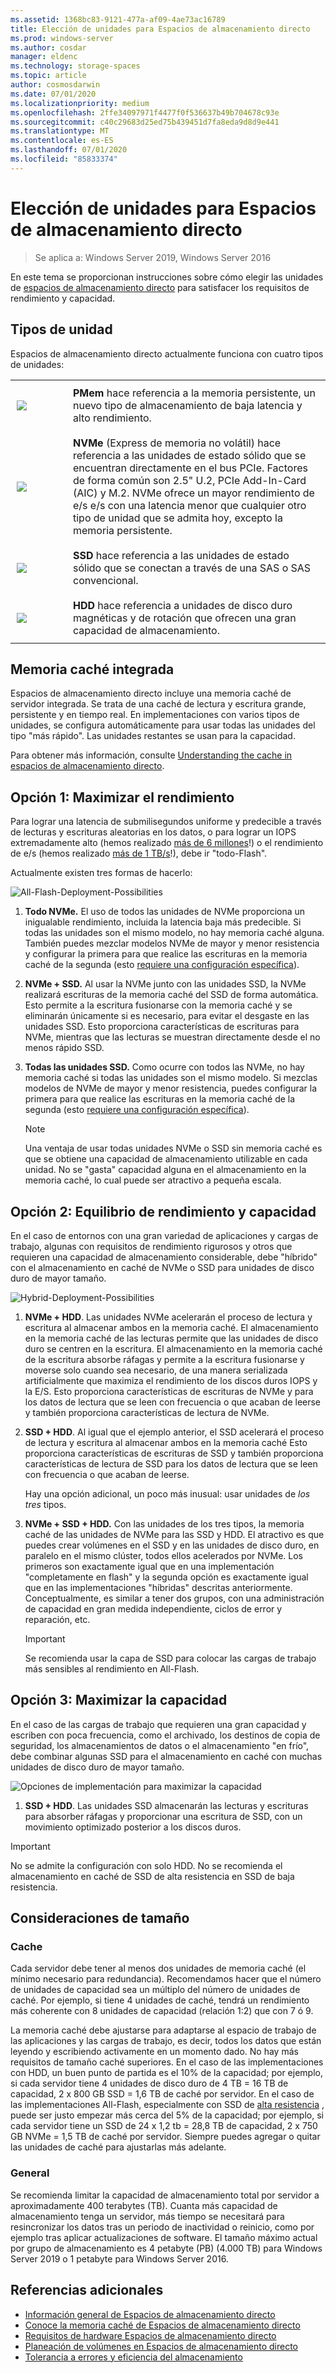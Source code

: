 ```yaml
---
ms.assetid: 1368bc83-9121-477a-af09-4ae73ac16789
title: Elección de unidades para Espacios de almacenamiento directo
ms.prod: windows-server
ms.author: cosdar
manager: eldenc
ms.technology: storage-spaces
ms.topic: article
author: cosmosdarwin
ms.date: 07/01/2020
ms.localizationpriority: medium
ms.openlocfilehash: 2ffe34097971f4477f0f536637b49b704678c93e
ms.sourcegitcommit: c40c29683d25ed75b439451d7fa8eda9d8d9e441
ms.translationtype: MT
ms.contentlocale: es-ES
ms.lasthandoff: 07/01/2020
ms.locfileid: "85833374"
---
```

# <a name="choosing-drives-for-storage-spaces-direct"></a>Elección de unidades para Espacios de almacenamiento directo

>Se aplica a: Windows Server 2019, Windows Server 2016

En este tema se proporcionan instrucciones sobre cómo elegir las unidades de [espacios de almacenamiento directo](storage-spaces-direct-overview.md) para satisfacer los requisitos de rendimiento y capacidad.

## <a name="drive-types"></a>Tipos de unidad

Espacios de almacenamiento directo actualmente funciona con cuatro tipos de unidades:

<table>
    <tr style="border: 0;">
        <td style="padding: 10px; border: 0; width:70px">
            <img src="media/understand-the-cache/pmem-100px.png">
        </td>
        <td style="padding: 10px; border: 0;" valign="middle">
            <b>PMem</b> hace referencia a la memoria persistente, un nuevo tipo de almacenamiento de baja latencia y alto rendimiento.
        </td>
    </tr>
    <tr style="border: 0;">
        <td style="padding: 10px; border: 0; width:70px">
            <img src="media/understand-the-cache/NVMe-100px.png">
        </td>
        <td style="padding: 10px; border: 0;" valign="middle">
            <b>NVMe</b> (Express de memoria no volátil) hace referencia a las unidades de estado sólido que se encuentran directamente en el bus PCIe. Factores de forma común son 2.5" U.2, PCIe Add-In-Card (AIC) y M.2. NVMe ofrece un mayor rendimiento de e/s e/s con una latencia menor que cualquier otro tipo de unidad que se admita hoy, excepto la memoria persistente.
        </td>
    </tr>
    <tr style="border: 0;">
        <td style="padding: 10px; border: 0; width:70px" >
            <img src="media/understand-the-cache/SSD-100px.png">
        </td>
        <td style="padding: 10px; border: 0;" valign="middle">
            <b>SSD</b> hace referencia a las unidades de estado sólido que se conectan a través de una SAS o SAS convencional.
        </td>
    </tr>
    <tr style="border: 0;">
        <td style="padding: 10px; border: 0; width:70px">
            <img src="media/understand-the-cache/HDD-100px.png">
        </td>
        <td style="padding: 10px; border: 0;" valign="middle">
            <b>HDD</b> hace referencia a unidades de disco duro magnéticas y de rotación que ofrecen una gran capacidad de almacenamiento.
        </td>
    </tr>
</table>

## <a name="built-in-cache"></a>Memoria caché integrada

Espacios de almacenamiento directo incluye una memoria caché de servidor integrada. Se trata de una caché de lectura y escritura grande, persistente y en tiempo real. En implementaciones con varios tipos de unidades, se configura automáticamente para usar todas las unidades del tipo "más rápido". Las unidades restantes se usan para la capacidad.

Para obtener más información, consulte [Understanding the cache in espacios de almacenamiento directo](understand-the-cache.md).

## <a name="option-1--maximizing-performance"></a>Opción 1: Maximizar el rendimiento

Para lograr una latencia de submilisegundos uniforme y predecible a través de lecturas y escrituras aleatorias en los datos, o para lograr un IOPS extremadamente alto (hemos realizado [más de 6 millones](https://www.youtube.com/watch?v=0LviCzsudGY&t=28m)!) o el rendimiento de e/s (hemos realizado [más de 1 TB/s](https://www.youtube.com/watch?v=-LK2ViRGbWs&t=16m50s)!), debe ir "todo-Flash".

Actualmente existen tres formas de hacerlo:

![All-Flash-Deployment-Possibilities](media/choosing-drives-and-resiliency-types/All-Flash-Deployment-Possibilities.png)

1. **Todo NVMe.** El uso de todos las unidades de NVMe proporciona un inigualable rendimiento, incluida la latencia baja más predecible. Si todas las unidades son el mismo modelo, no hay memoria caché alguna. También puedes mezclar modelos NVMe de mayor y menor resistencia y configurar la primera para que realice las escrituras en la memoria caché de la segunda (esto [requiere una configuración específica](understand-the-cache.md#manual-configuration)).

2. **NVMe + SSD.** Al usar la NVMe junto con las unidades SSD, la NVMe realizará escrituras de la memoria caché del SSD de forma automática. Esto permite a la escritura fusionarse con la memoria caché y se eliminarán únicamente si es necesario, para evitar el desgaste en las unidades SSD. Esto proporciona características de escrituras para NVMe, mientras que las lecturas se muestran directamente desde el no menos rápido SSD.

3. **Todas las unidades SSD.** Como ocurre con todos las NVMe, no hay memoria caché si todas las unidades son el mismo modelo. Si mezclas modelos de NVMe de mayor y menor resistencia, puedes configurar la primera para que realice las escrituras en la memoria caché de la segunda (esto [requiere una configuración específica](understand-the-cache.md#manual-configuration)).

   >[!NOTE]
   > Una ventaja de usar todas unidades NVMe o SSD sin memoria caché es que se obtiene una capacidad de almacenamiento utilizable en cada unidad. No se "gasta" capacidad alguna en el almacenamiento en la memoria caché, lo cual puede ser atractivo a pequeña escala.

## <a name="option-2--balancing-performance-and-capacity"></a>Opción 2: Equilibrio de rendimiento y capacidad

En el caso de entornos con una gran variedad de aplicaciones y cargas de trabajo, algunas con requisitos de rendimiento rigurosos y otros que requieren una capacidad de almacenamiento considerable, debe "híbrido" con el almacenamiento en caché de NVMe o SSD para unidades de disco duro de mayor tamaño.

![Hybrid-Deployment-Possibilities](media/choosing-drives-and-resiliency-types/Hybrid-Deployment-Possibilities.png)

1. **NVMe + HDD**. Las unidades NVMe acelerarán el proceso de lectura y escritura al almacenar ambos en la memoria caché. El almacenamiento en la memoria caché de las lecturas permite que las unidades de disco duro se centren en la escritura. El almacenamiento en la memoria caché de la escritura absorbe ráfagas y permite a la escritura fusionarse y moverse solo cuando sea necesario, de una manera serializada artificialmente que maximiza el rendimiento de los discos duros IOPS y la E/S. Esto proporciona características de escrituras de NVMe y para los datos de lectura que se leen con frecuencia o que acaban de leerse y también proporciona características de lectura de NVMe.

2. **SSD + HDD**. Al igual que el ejemplo anterior, el SSD acelerará el proceso de lectura y escritura al almacenar ambos en la memoria caché Esto proporciona características de escrituras de SSD y también proporciona características de lectura de SSD para los datos de lectura que se leen con frecuencia o que acaban de leerse.

    Hay una opción adicional, un poco más inusual: usar unidades de *los tres* tipos.

3. **NVMe + SSD + HDD.** Con las unidades de los tres tipos, la memoria caché de las unidades de NVMe para las SSD y HDD. El atractivo es que puedes crear volúmenes en el SSD y en las unidades de disco duro, en paralelo en el mismo clúster, todos ellos acelerados por NVMe. Los primeros son exactamente igual que en una implementación "completamente en flash" y la segunda opción es exactamente igual que en las implementaciones "híbridas" descritas anteriormente. Conceptualmente, es similar a tener dos grupos, con una administración de capacidad en gran medida independiente, ciclos de error y reparación, etc.

   >[!IMPORTANT]
   > Se recomienda usar la capa de SSD para colocar las cargas de trabajo más sensibles al rendimiento en All-Flash.

## <a name="option-3--maximizing-capacity"></a>Opción 3: Maximizar la capacidad

En el caso de las cargas de trabajo que requieren una gran capacidad y escriben con poca frecuencia, como el archivado, los destinos de copia de seguridad, los almacenamientos de datos o el almacenamiento "en frío", debe combinar algunas SSD para el almacenamiento en caché con muchas unidades de disco duro de mayor tamaño.

![Opciones de implementación para maximizar la capacidad](media/choosing-drives-and-resiliency-types/maximizing-capacity.png)

1. **SSD + HDD**. Las unidades SSD almacenarán las lecturas y escrituras para absorber ráfagas y proporcionar una escritura de SSD, con un movimiento optimizado posterior a los discos duros.

>[!IMPORTANT]
>No se admite la configuración con solo HDD. No se recomienda el almacenamiento en caché de SSD de alta resistencia en SSD de baja resistencia.

## <a name="sizing-considerations"></a>Consideraciones de tamaño

### <a name="cache"></a>Cache

Cada servidor debe tener al menos dos unidades de memoria caché (el mínimo necesario para redundancia). Recomendamos hacer que el número de unidades de capacidad sea un múltiplo del número de unidades de caché. Por ejemplo, si tiene 4 unidades de caché, tendrá un rendimiento más coherente con 8 unidades de capacidad (relación 1:2) que con 7 ó 9.

La memoria caché debe ajustarse para adaptarse al espacio de trabajo de las aplicaciones y las cargas de trabajo, es decir, todos los datos que están leyendo y escribiendo activamente en un momento dado. No hay más requisitos de tamaño caché superiores. En el caso de las implementaciones con HDD, un buen punto de partida es el 10% de la capacidad; por ejemplo, si cada servidor tiene 4 unidades de disco duro de 4 TB = 16 TB de capacidad, 2 x 800 GB SSD = 1,6 TB de caché por servidor. En el caso de las implementaciones All-Flash, especialmente con SSD de [alta resistencia](https://blogs.technet.microsoft.com/filecab/2017/08/11/understanding-dwpd-tbw/) , puede ser justo empezar más cerca del 5% de la capacidad; por ejemplo, si cada servidor tiene un SSD de 24 x 1,2 tb = 28,8 TB de capacidad, 2 x 750 GB NVMe = 1,5 TB de caché por servidor. Siempre puedes agregar o quitar las unidades de caché para ajustarlas más adelante.

### <a name="general"></a>General

Se recomienda limitar la capacidad de almacenamiento total por servidor a aproximadamente 400 terabytes (TB). Cuanta más capacidad de almacenamiento tenga un servidor, más tiempo se necesitará para resincronizar los datos tras un periodo de inactividad o reinicio, como por ejemplo tras aplicar actualizaciones de software. El tamaño máximo actual por grupo de almacenamiento es 4 petabyte (PB) (4.000 TB) para Windows Server 2019 o 1 petabyte para Windows Server 2016.

## <a name="additional-references"></a>Referencias adicionales

- [Información general de Espacios de almacenamiento directo](storage-spaces-direct-overview.md)
- [Conoce la memoria caché de Espacios de almacenamiento directo](understand-the-cache.md)
- [Requisitos de hardware Espacios de almacenamiento directo](storage-spaces-direct-hardware-requirements.md)
- [Planeación de volúmenes en Espacios de almacenamiento directo](plan-volumes.md)
- [Tolerancia a errores y eficiencia del almacenamiento](storage-spaces-fault-tolerance.md)
